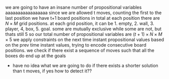 we are going to have an insane number of propositional variables
aaaaaaaaaaaaaaaaa
since we are allowed t moves, counting the first to the last position we have t+1 board positions in total
at each position there are $N\times M$ grid positions.
at each grid position, it can be 1. empty, 2. wall, 3. player, 4, box, 5. goal. some are mutually exclusive while some are not, but thats still 5
so our total number of propositional variables are $(t+1)\times N\times M\times 5$
we apply constraints on the next time instant propositional values based on the prev time instant values, trying to encode consecutive board positions.
we check if there exist a sequence of moves such that all the boxes do end up at the goals

- have no idea what we are going to do if there exists a shorter solution than t moves, if yes how to detect it??
